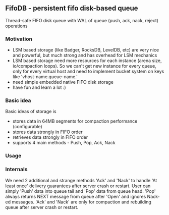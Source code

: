 ## FifoDB - persistent fifo disk-based queue

Thread-safe FIFO disk queue with WAL of queue (push, ack, nack, reject) operations

### Motivation

- LSM based storage (like Badger, RocksDB, LevelDB, etc) are very nice and powerful, but much strong and has overhead for LSM mechanics
- LSM based storage need more resources for each instance (arena size, io/compaction loops). So we can't get new instance for every queue, only for every virtual host and need to implement bucket system on keys like 'vhost-name.queue-name.'
- need simple embedded native FIFO disk storage
- have fun and learn a lot :)


### Basic idea
Basic ideas of storage is
- stores data in 64MB segments for compaction performance (configurable)
- stores data strongly in FIFO order
- retrieves data strongly in FIFO order
- supports 4 main methods - Push, Pop, Ack, Nack

### Usage



### Internals
We need 2 additional and strange methods 'Ack' and 'Nack' to handle 'At least once' delivery guarantees after server crash or restart.
User can simply 'Push' data into queue tail and 'Pop' data from queue head.
'Pop' always returns NEXT message from queue after 'Open' and ignores Nack-ed messages. 'Ack' and 'Nack' are only for compaction
and rebuilding queue after server crash or restart.